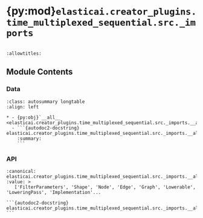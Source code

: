 # {py:mod}`elasticai.creator_plugins.time_multiplexed_sequential.src._imports`

```{py:module} elasticai.creator_plugins.time_multiplexed_sequential.src._imports
```

```{autodoc2-docstring} elasticai.creator_plugins.time_multiplexed_sequential.src._imports
:allowtitles:
```

## Module Contents

### Data

````{list-table}
:class: autosummary longtable
:align: left

* - {py:obj}`__all__ <elasticai.creator_plugins.time_multiplexed_sequential.src._imports.__all__>`
  - ```{autodoc2-docstring} elasticai.creator_plugins.time_multiplexed_sequential.src._imports.__all__
    :summary:
    ```
````

### API

````{py:data} __all__
:canonical: elasticai.creator_plugins.time_multiplexed_sequential.src._imports.__all__
:value: >
   ['FilterParameters', 'Shape', 'Node', 'Edge', 'Graph', 'Lowerable', 'LoweringPass', 'Implementation'...

```{autodoc2-docstring} elasticai.creator_plugins.time_multiplexed_sequential.src._imports.__all__
```

````
